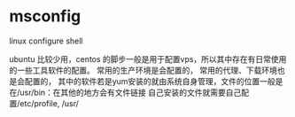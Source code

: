 # msconfig
linux configure shell

ubuntu 比较少用，centos 的脚步一般是用于配置vps，所以其中存在有日常使用的一些工具软件的配置。
常用的生产环境是会配置的，
常用的代理、下载环境也是会配置的，
其中的软件若是yum安装的就由系统自身管理，文件的位置一般是在/usr/bin：在其他的地方会有文件链接
自己安装的文件就需要自己配置/etc/profile, /usr/
